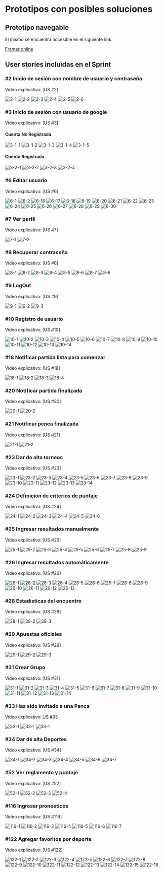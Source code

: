# Prototipos con posibles soluciones

## Prototipo navegable

El mismo se encuentra accesible en el siguiente link:

[Framer online](https://framer.com/projects/ISA1-Grupo2--FG5QPtFysJqFRPHoCGpA-4XUYI?node=agKZqGR_7) 

## User stories incluidas en el Sprint

### #2 Inicio de sesión con nombre de usuario y contraseña

Video explicativo: [US #2]

![2-1](img/user-stories/Inicio%20de%20sesión%20con%20nombre%20de%20usuario%20y%20contraseña/1.png) ![2-2](img/user-stories/Inicio%20de%20sesión%20con%20nombre%20de%20usuario%20y%20contraseña/2.png) ![2-3](img/user-stories/Inicio%20de%20sesión%20con%20nombre%20de%20usuario%20y%20contraseña/3.png) ![2-4](img/user-stories/Inicio%20de%20sesión%20con%20nombre%20de%20usuario%20y%20contraseña/4.png) ![2-5](img/user-stories/Inicio%20de%20sesión%20con%20nombre%20de%20usuario%20y%20contraseña/5.png) ![2-6](img/user-stories/Inicio%20de%20sesión%20con%20nombre%20de%20usuario%20y%20contraseña/6.png)

### #3 Inicio de sesión con usuario de google

Video explicativo: [US #3]

#### Cuenta No Registrada

![3-1-1](img/user-stories/Inicio%20de%20sesión%20con%20usuario%20de%20google/CuentaNoRegistrada/1.png) ![3-1-2](img/user-stories/Inicio%20de%20sesión%20con%20usuario%20de%20google/CuentaNoRegistrada/2.png) ![3-1-3](img/user-stories/Inicio%20de%20sesión%20con%20usuario%20de%20google/CuentaNoRegistrada/3.png) ![3-1-4](img/user-stories/Inicio%20de%20sesión%20con%20usuario%20de%20google/CuentaNoRegistrada/4.png) ![3-1-5](img/user-stories/Inicio%20de%20sesión%20con%20usuario%20de%20google/CuentaNoRegistrada/5.png)

#### Cuenta Registrada

![3-2-1](img/user-stories/Inicio%20de%20sesión%20con%20usuario%20de%20google/CuentaRegistrada/1.png) ![3-2-2](img/user-stories/Inicio%20de%20sesión%20con%20usuario%20de%20google/CuentaRegistrada/2.png) ![3-2-3](img/user-stories/Inicio%20de%20sesión%20con%20usuario%20de%20google/CuentaRegistrada/3.png) ![3-2-4](img/user-stories/Inicio%20de%20sesión%20con%20usuario%20de%20google/CuentaRegistrada/4.png)

### #6 Editar usuario

Video explicativo: [US #6]

![6-1](img/user-stories/Editar%20usuario/1.png) ![6-2](img/user-stories/Editar%20usuario/2.png) ![6-16](img/user-stories/Editar%20usuario/16.png) ![6-17](img/user-stories/Editar%20usuario/17.png) ![6-18](img/user-stories/Editar%20usuario/18.png) ![6-19](img/user-stories/Editar%20usuario/19.png) ![6-20](img/user-stories/Editar%20usuario/20.png) ![6-21](img/user-stories/Editar%20usuario/21.png) ![6-22](img/user-stories/Editar%20usuario/22.png) ![6-23](img/user-stories/Editar%20usuario/23.png) ![6-24](img/user-stories/Editar%20usuario/24.png) ![6-25](img/user-stories/Editar%20usuario/25.png) ![6-26](img/user-stories/Editar%20usuario/26.png) ![6-27](img/user-stories/Editar%20usuario/27.png) ![6-28](img/user-stories/Editar%20usuario/28.png) ![6-29](img/user-stories/Editar%20usuario/29.png) ![6-30](img/user-stories/Editar%20usuario/30.png)

### #7 Ver perfil

Video explicativo: [US #7]

![7-1](img/user-stories/Ver%20perfil/1.png) ![7-2](img/user-stories/Ver%20perfil/2.png)

### #8 Recuperar contraseña

Video explicativo: [US #8]

![8-1](img/user-stories/Recuperar%20contraseña/1.png) ![8-2](img/user-stories/Recuperar%20contraseña/2.png) ![8-3](img/user-stories/Recuperar%20contraseña/3.png) ![8-4](img/user-stories/Recuperar%20contraseña/4.png) ![8-5](img/user-stories/Recuperar%20contraseña/5.png) ![8-6](img/user-stories/Recuperar%20contraseña/6.png) ![8-7](img/user-stories/Recuperar%20contraseña/7.png) ![8-8](img/user-stories/Recuperar%20contraseña/8.png)

### #9 LogOut

Video explicativo: [US #9]

![9-1](img/user-stories/LogOut/1.png) ![9-2](img/user-stories/LogOut/2.png) ![9-3](img/user-stories/LogOut/3.png)

### #10 Registro de usuario

Video explicativo: [US #10]

![10-1](img/user-stories/Regsitro%20de%20usuario/1.png) ![10-2](img/user-stories/Regsitro%20de%20usuario/2.png) ![10-3](img/user-stories/Regsitro%20de%20usuario/3.png) ![10-4](img/user-stories/Regsitro%20de%20usuario/4.png) ![10-5](img/user-stories/Regsitro%20de%20usuario/5.png) ![10-6](img/user-stories/Regsitro%20de%20usuario/6.png) ![10-7](img/user-stories/Regsitro%20de%20usuario/7.png) ![10-8](img/user-stories/Regsitro%20de%20usuario/8.png) ![10-9](img/user-stories/Regsitro%20de%20usuario/9.png) ![10-10](img/user-stories/Regsitro%20de%20usuario/10.png) ![10-11](img/user-stories/Regsitro%20de%20usuario/11.png) ![10-12](img/user-stories/Regsitro%20de%20usuario/12.png) ![10-13](img/user-stories/Regsitro%20de%20usuario/13.png) ![10-14](img/user-stories/Regsitro%20de%20usuario/14.png)

### #18 Notificar partida lista para comenzar

Video explicativo: [US #18]

![18-1](img/user-stories/Notificar%20partida%20lista%20para%20comenzar/1.png) ![18-2](img/user-stories/Notificar%20partida%20lista%20para%20comenzar/2.png) ![18-3](img/user-stories/Notificar%20partida%20lista%20para%20comenzar/3.png) ![18-4](img/user-stories/Notificar%20partida%20lista%20para%20comenzar/4.png)

### #20 Notificar partida finalizada

Video explicativo: [US #20]

![20-1](img/user-stories/Notificar%20partida%20finalizada/1.png) ![20-2](img/user-stories/Notificar%20partida%20finalizada/2.png)

### #21 Notificar penca finalizada

Video explicativo: [US #21]

![21-1](img/user-stories/Notificar%20penca%20finalizada/1.png) ![21-2](img/user-stories/Notificar%20penca%20finalizada/2.png)

### #23 Dar de alta torneos

Video explicativo: [US #23]

![23-1](img/user-stories/Dar%20de%20alta%20torneo/1.png) ![23-2](img/user-stories/Dar%20de%20alta%20torneo/2.png) ![23-3](img/user-stories/Dar%20de%20alta%20torneo/3.png) ![23-4](img/user-stories/Dar%20de%20alta%20torneo/4.png) ![23-5](img/user-stories/Dar%20de%20alta%20torneo/5.png) ![23-6](img/user-stories/Dar%20de%20alta%20torneo/6.png) ![23-7](img/user-stories/Dar%20de%20alta%20torneo/7.png) ![23-8](img/user-stories/Dar%20de%20alta%20torneo/8.png) ![23-9](img/user-stories/Dar%20de%20alta%20torneo/9.png) ![23-10](img/user-stories/Dar%20de%20alta%20torneo/10.png) ![23-11](img/user-stories/Dar%20de%20alta%20torneo/11.png) ![23-12](img/user-stories/Dar%20de%20alta%20torneo/12.png) ![23-13](img/user-stories/Dar%20de%20alta%20torneo/13.png) ![23-14](img/user-stories/Dar%20de%20alta%20torneo/14.png)

### #24 Definición de criterios de puntaje

Video explicativo: [US #24]

![24-1](img/user-stories/%20Definición%20de%20criterios%20de%20puntaje/1.png) ![24-2](img/user-stories/%20Definición%20de%20criterios%20de%20puntaje/2.png) ![24-3](img/user-stories/%20Definición%20de%20criterios%20de%20puntaje/3.png) ![24-4](img/user-stories/%20Definición%20de%20criterios%20de%20puntaje/4.png) ![24-5](img/user-stories/%20Definición%20de%20criterios%20de%20puntaje/5.png) ![24-6](img/user-stories/%20Definición%20de%20criterios%20de%20puntaje/6.png)

### #25 Ingresar resultados manualmente

Video explicativo: [US #25]

![25-1](img/user-stories/Ingresar%20resultados%20manualmente/1.png) ![25-2](img/user-stories/Ingresar%20resultados%20manualmente/2.png) ![25-3](img/user-stories/Ingresar%20resultados%20manualmente/3.png) ![25-4](img/user-stories/Ingresar%20resultados%20manualmente/4.png) ![25-5](img/user-stories/Ingresar%20resultados%20manualmente/5.png) ![25-6](img/user-stories/Ingresar%20resultados%20manualmente/6.png) ![25-7](img/user-stories/Ingresar%20resultados%20manualmente/7.png) ![25-8](img/user-stories/Ingresar%20resultados%20manualmente/8.png) ![25-9](img/user-stories/Ingresar%20resultados%20manualmente/9.png)

### #26 Ingresar resultados automáticamente

Video explicativo: [US #26]

![26-1](img/user-stories/Ingresar%20resultados%20automaticamente/1.png) ![26-2](img/user-stories/Ingresar%20resultados%20automaticamente/2.png) ![26-3](img/user-stories/Ingresar%20resultados%20automaticamente/3.png) ![26-4](img/user-stories/Ingresar%20resultados%20automaticamente/4.png) ![26-5](img/user-stories/Ingresar%20resultados%20automaticamente/5.png) ![26-6](img/user-stories/Ingresar%20resultados%20automaticamente/6.png) ![26-7](img/user-stories/Ingresar%20resultados%20automaticamente/7.png) ![26-8](img/user-stories/Ingresar%20resultados%20automaticamente/8.png) ![26-9](img/user-stories/Ingresar%20resultados%20automaticamente/9.png) ![26-10](img/user-stories/Ingresar%20resultados%20automaticamente/10.png) ![26-11](img/user-stories/Ingresar%20resultados%20automaticamente/11.png) ![26-12](img/user-stories/Ingresar%20resultados%20automaticamente/12.png) ![26-13](img/user-stories/Ingresar%20resultados%20automaticamente/13.png)

### #28 Estadísticas del encuentro

Video explicativo: [US #28]

![28-1](img/user-stories/Estadisticas%20del%20encuentro/1.png) ![28-2](img/user-stories/Estadisticas%20del%20encuentro/2.png) ![28-3](img/user-stories/Estadisticas%20del%20encuentro/3.png)

### #29 Apuestas oficiales

Video explicativo: [US #29]

![29-1](img/user-stories/Apuestas%20oficiales/1.png) ![29-2](img/user-stories/Apuestas%20oficiales/2.png) ![29-3](img/user-stories/Apuestas%20oficiales/3.png)

### #31 Crear Grupo

Video explicativo: [US #31]

![31-1](img/user-stories/Crear%20Grupo/1.png) ![31-2](img/user-stories/Crear%20Grupo/2.png) ![31-3](img/user-stories/Crear%20Grupo/3.png) ![31-4](img/user-stories/Crear%20Grupo/4.png) ![31-5](img/user-stories/Crear%20Grupo/5.png) ![31-6](img/user-stories/Crear%20Grupo/6.png) ![31-7](img/user-stories/Crear%20Grupo/7.png) ![31-8](img/user-stories/Crear%20Grupo/8.png) ![31-9](img/user-stories/Crear%20Grupo/9.png) ![31-10](img/user-stories/Crear%20Grupo/10.png) ![31-11](img/user-stories/Crear%20Grupo/11.png) ![31-12](img/user-stories/Crear%20Grupo/12.png) ![31-13](img/user-stories/Crear%20Grupo/13.png) ![31-14](img/user-stories/Crear%20Grupo/14.png)

### #33 Has sido invitado a una Penca

Video explicativo: [US #33](https://fi365-my.sharepoint.com/:v:/g/personal/gc109606_fi365_ort_edu_uy/Ec71mzdhVDlPi1wYFMqGnoEBYAqKR3EhuD3DZt6cXwuIXg?e=oDbuMk)

![33-1](img/user-stories/Has-sido-invitado-a-una-Penca/1.png) ![33-1](img/user-stories/Has-sido-invitado-a-una-Penca/2.png) ![33-1](img/user-stories/Has-sido-invitado-a-una-Penca/2.png)

### #34 Dar de alta Deportes

Video explicativo: [US #34]

![34-1](img/user-stories/Dar%20de%20alta%20deporte/1.png) ![34-2](img/user-stories/Dar%20de%20alta%20deporte/2.png) ![34-3](img/user-stories/Dar%20de%20alta%20deporte/3.png) ![34-4](img/user-stories/Dar%20de%20alta%20deporte/4.png) ![34-5](img/user-stories/Dar%20de%20alta%20deporte/5.png) ![34-6](img/user-stories/Dar%20de%20alta%20deporte/6.png) ![34-7](img/user-stories/Dar%20de%20alta%20deporte/7.png)

### #52 Ver reglamento y puntaje

Video explicativo: [US #52]

![52-1](img/user-stories/Ver%20reglamento/1.png) ![52-2](img/user-stories/Ver%20reglamento/2.png) ![52-3](img/user-stories/Ver%20reglamento/3.png) ![52-4](img/user-stories/Ver%20reglamento/4.png)

### #116 Ingresar pronósticos

Video explicativo: [US #116]

![116-1](img/user-stories/Ingresar%20Pronosticos/1.png) ![116-2](img/user-stories/Ingresar%20Pronosticos/2.png) ![116-3](img/user-stories/Ingresar%20Pronosticos/3.png) ![116-4](img/user-stories/Ingresar%20Pronosticos/4.png) ![116-5](img/user-stories/Ingresar%20Pronosticos/5.png) ![116-6](img/user-stories/Ingresar%20Pronosticos/6.png) ![116-7](img/user-stories/Ingresar%20Pronosticos/7.png)

### #122 Agregar favoritos por deporte

Video explicativo: [US #122]

![122-1](img/user-stories/Agregar%20favoritos%20por%20deporte/1.png) ![122-2](img/user-stories/Agregar%20favoritos%20por%20deporte/2.png) ![122-3](img/user-stories/Agregar%20favoritos%20por%20deporte/3.png) ![122-4](img/user-stories/Agregar%20favoritos%20por%20deporte/4.png) ![122-5](img/user-stories/Agregar%20favoritos%20por%20deporte/5.png) ![122-6](img/user-stories/Agregar%20favoritos%20por%20deporte/6.png) ![122-7](img/user-stories/Agregar%20favoritos%20por%20deporte/7.png) ![122-8](img/user-stories/Agregar%20favoritos%20por%20deporte/8.png) ![122-9](img/user-stories/Agregar%20favoritos%20por%20deporte/9.png) ![122-10](img/user-stories/Agregar%20favoritos%20por%20deporte/10.png) ![122-11](img/user-stories/Agregar%20favoritos%20por%20deporte/11.png) ![122-12](img/user-stories/Agregar%20favoritos%20por%20deporte/12.png) ![122-13](img/user-stories/Agregar%20favoritos%20por%20deporte/13.png) ![122-14](img/user-stories/Agregar%20favoritos%20por%20deporte/14.png) ![122-15](img/user-stories/Agregar%20favoritos%20por%20deporte/15.png) ![122-16](img/user-stories/Agregar%20favoritos%20por%20deporte/16.png)